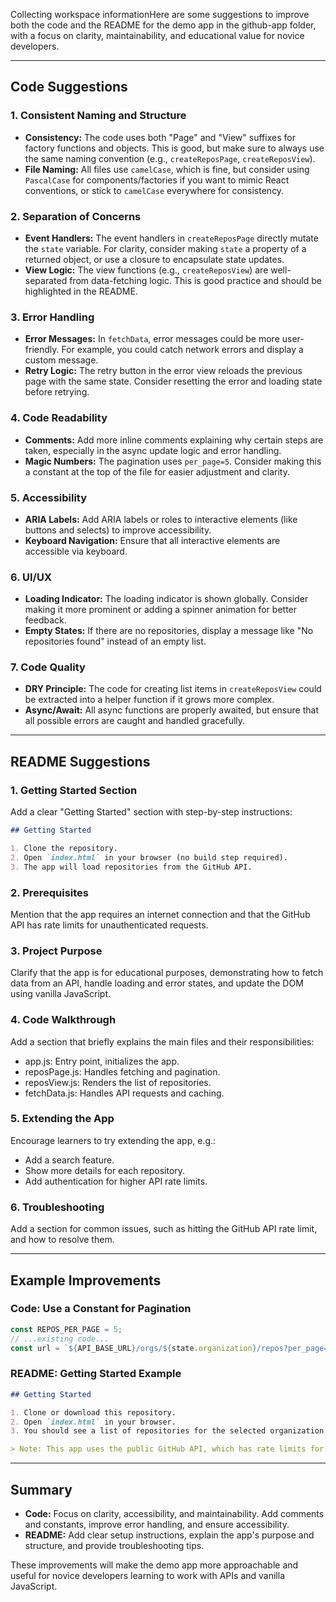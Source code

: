 Collecting workspace informationHere are some suggestions to improve both the code and the README for the demo app in the github-app folder, with a focus on clarity, maintainability, and educational value for novice developers.

---

## Code Suggestions

### 1. **Consistent Naming and Structure**
- **Consistency:** The code uses both "Page" and "View" suffixes for factory functions and objects. This is good, but make sure to always use the same naming convention (e.g., `createReposPage`, `createReposView`).
- **File Naming:** All files use `camelCase`, which is fine, but consider using `PascalCase` for components/factories if you want to mimic React conventions, or stick to `camelCase` everywhere for consistency.

### 2. **Separation of Concerns**
- **Event Handlers:** The event handlers in `createReposPage` directly mutate the `state` variable. For clarity, consider making `state` a property of a returned object, or use a closure to encapsulate state updates.
- **View Logic:** The view functions (e.g., `createReposView`) are well-separated from data-fetching logic. This is good practice and should be highlighted in the README.

### 3. **Error Handling**
- **Error Messages:** In `fetchData`, error messages could be more user-friendly. For example, you could catch network errors and display a custom message.
- **Retry Logic:** The retry button in the error view reloads the previous page with the same state. Consider resetting the error and loading state before retrying.

### 4. **Code Readability**
- **Comments:** Add more inline comments explaining why certain steps are taken, especially in the async update logic and error handling.
- **Magic Numbers:** The pagination uses `per_page=5`. Consider making this a constant at the top of the file for easier adjustment and clarity.

### 5. **Accessibility**
- **ARIA Labels:** Add ARIA labels or roles to interactive elements (like buttons and selects) to improve accessibility.
- **Keyboard Navigation:** Ensure that all interactive elements are accessible via keyboard.

### 6. **UI/UX**
- **Loading Indicator:** The loading indicator is shown globally. Consider making it more prominent or adding a spinner animation for better feedback.
- **Empty States:** If there are no repositories, display a message like "No repositories found" instead of an empty list.

### 7. **Code Quality**
- **DRY Principle:** The code for creating list items in `createReposView` could be extracted into a helper function if it grows more complex.
- **Async/Await:** All async functions are properly awaited, but ensure that all possible errors are caught and handled gracefully.

---

## README Suggestions

### 1. **Getting Started Section**
Add a clear "Getting Started" section with step-by-step instructions:
```md
## Getting Started

1. Clone the repository.
2. Open `index.html` in your browser (no build step required).
3. The app will load repositories from the GitHub API.
```

### 2. **Prerequisites**
Mention that the app requires an internet connection and that the GitHub API has rate limits for unauthenticated requests.

### 3. **Project Purpose**
Clarify that the app is for educational purposes, demonstrating how to fetch data from an API, handle loading and error states, and update the DOM using vanilla JavaScript.

### 4. **Code Walkthrough**
Add a section that briefly explains the main files and their responsibilities:
- app.js: Entry point, initializes the app.
- reposPage.js: Handles fetching and pagination.
- reposView.js: Renders the list of repositories.
- fetchData.js: Handles API requests and caching.

### 5. **Extending the App**
Encourage learners to try extending the app, e.g.:
- Add a search feature.
- Show more details for each repository.
- Add authentication for higher API rate limits.

### 6. **Troubleshooting**
Add a section for common issues, such as hitting the GitHub API rate limit, and how to resolve them.

---

## Example Improvements

### Code: Use a Constant for Pagination

````js
const REPOS_PER_PAGE = 5;
// ...existing code...
const url = `${API_BASE_URL}/orgs/${state.organization}/repos?per_page=${REPOS_PER_PAGE}&page=${state.page}`;
````

### README: Getting Started Example

```md
## Getting Started

1. Clone or download this repository.
2. Open `index.html` in your browser.
3. You should see a list of repositories for the selected organization.

> Note: This app uses the public GitHub API, which has rate limits for unauthenticated requests.
```

---

## Summary

- **Code:** Focus on clarity, accessibility, and maintainability. Add comments and constants, improve error handling, and ensure accessibility.
- **README:** Add clear setup instructions, explain the app's purpose and structure, and provide troubleshooting tips.

These improvements will make the demo app more approachable and useful for novice developers learning to work with APIs and vanilla JavaScript.
